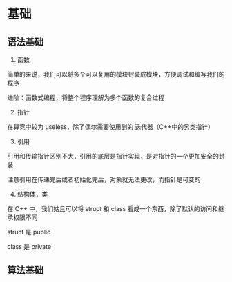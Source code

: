 # 基础

## 语法基础

1. 函数

简单的来说，我们可以将多个可以复用的模块封装成模块，方便调试和编写我们的程序

进阶：函数式编程，将整个程序理解为多个函数的复合过程

2. 指针

在算竞中较为 useless，除了偶尔需要使用到的 迭代器（C++中的另类指针）

3. 引用

引用和传输指针区别不大，引用的底层是指针实现，是对指针的一个更加安全的封装

注意引用在传递完后或者初始化完后，对象就无法更改，而指针是可变的

4. 结构体，类

在 C++ 中，我们姑且可以将 struct 和 class 看成一个东西，除了默认的访问和继承权限不同

struct 是 public

class 是 private

## 算法基础
